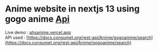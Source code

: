 # Anime website in nextjs 13 using gogo anime [Api](https://docs.consumet.org/rest-api/Anime/gogoanime/search)

Live demo : [ahsanime.vercel.app](https://ahsanime.vercel.app/) <br>
APi used : [https://docs.consumet.org/rest-api/Anime/gogoanime/search](https://docs.consumet.org/rest-api/Anime/gogoanime/search)
